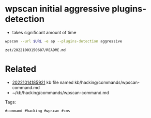 # wpscan initial aggressive plugins-detection

- takes significant amount of time
```bash
wpscan --url $URL -e ap --plugins-detection aggressive
```

` zet/20221003150687/README.md `

# Related

- [20221014185921](/zet/20221014185921/README.md) kb file named kb/hacking/commands/wpscan-command.md
- ~/kb/hacking/commands/wpscan-command.md

Tags:

    #command #hacking #wpscan #cms
